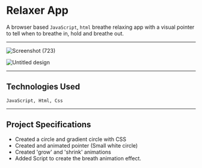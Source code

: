 # Relaxer App

A browser based ``` JavaScript ```, ```html```  breathe relaxing app with a visual pointer to tell when to breathe in, hold and breathe out.

<hr>

![Screenshot (723)](https://user-images.githubusercontent.com/54171759/137633661-753a13f6-3873-487f-980b-552bf3b80fe5.png)

![Untitled design](https://user-images.githubusercontent.com/54171759/137633678-40b3d998-220f-471c-8e5c-51bf02ccf810.gif)

<hr>

## Technologies Used

```
JavaScript, Html, Css
```

<hr>

## Project Specifications

- Created a circle and gradient circle with CSS
- Created  and animated pointer (Small white circle)
- Created 'grow' and 'shrink' animations
- Added Script to create the breath animation effect.
